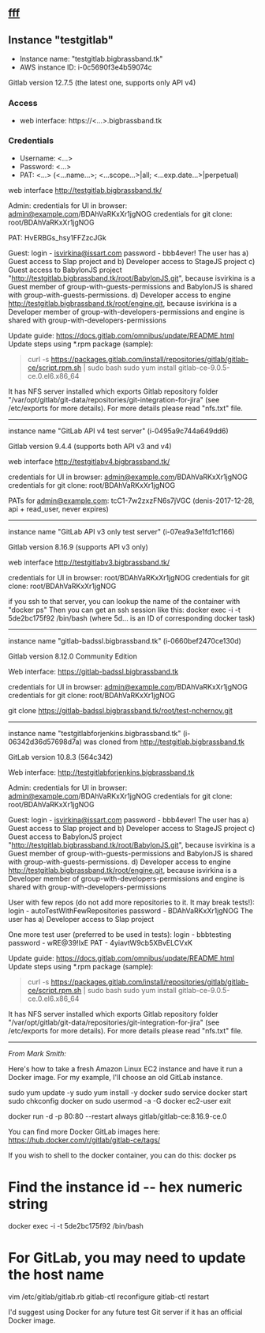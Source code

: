 [fff](#instance-testgitlab)
---

## Instance "testgitlab"
* Instance name: "testgitlab.bigbrassband.tk"
* AWS instance ID: i-0c5690f3e4b59074c

Gitlab version 12.7.5 (the latest one, supports only API v4)

### Access
* web interface: https://<...>.bigbrassband.tk

### Credentials
* Username: <...>
* Password: <...>
* PAT: <...> (<...name...>; <...scope...>|all; <...exp.date...>|perpetual)



web interface http://testgitlab.bigbrassband.tk/

Admin:
credentials for UI in browser: admin@example.com/BDAhVaRKxXr1jgNOG
credentials for git clone: root/BDAhVaRKxXr1jgNOG

PAT: HvERBGs_hsy1FFZzcJGk

Guest:
login - isvirkina@issart.com
password - bbb4ever!
The user has
a) Guest access to Slap project and
b) Developer access to StageJS project
c) Guest access to BabylonJS project "http://testgitlab.bigbrassband.tk/root/BabylonJS.git",
         because isvirkina is a Guest member of group-with-guests-permissions and BabylonJS is shared with group-with-guests-permissions.
d) Developer access to engine http://testgitlab.bigbrassband.tk/root/engine.git,
         because isvirkina is a Developer member of group-with-developers-permissions and engine is shared with group-with-developers-permissions

Update guide: https://docs.gitlab.com/omnibus/update/README.html
Update steps using *.rpm package (sample):
> curl -s https://packages.gitlab.com/install/repositories/gitlab/gitlab-ce/script.rpm.sh | sudo bash
> sudo yum install gitlab-ce-9.0.5-ce.0.el6.x86_64


It has NFS server installed which exports Gitlab repository folder "/var/opt/gitlab/git-data/repositories/git-integration-for-jira" (see /etc/exports for more details).
For more details please read "nfs.txt" file.

---------------------

instance name "GitLab API v4 test server" (i-0495a9c744a649dd6)

Gitlab version 9.4.4 (supports both API v3 and v4)

web interface http://testgitlabv4.bigbrassband.tk/

credentials for UI in browser: admin@example.com/BDAhVaRKxXr1jgNOG
credentials for git clone: root/BDAhVaRKxXr1jgNOG

PATs for admin@example.com:
    tcC1-7w2zxzFN6s7jVGC (denis-2017-12-28, api + read_user, never expires)

---------------------

instance name "GitLab API v3 only test server" (i-07ea9a3e1fd1cf166)

Gitlab version 8.16.9 (supports API v3 only)

web interface http://testgitlabv3.bigbrassband.tk/

credentials for UI in browser: root/BDAhVaRKxXr1jgNOG
credentials for git clone: root/BDAhVaRKxXr1jgNOG

if you ssh to that server, you can lookup the name of the container with "docker ps"
Then you can get an ssh session like this:
docker exec -i -t 5de2bc175f92 /bin/bash
(where 5d... is an ID of corresponding docker task)

--------------------

instance name "gitlab-badssl.bigbrassband.tk" (i-0660bef2470ce130d)

Gitlab version 8.12.0 Community Edition

Web interface: https://gitlab-badssl.bigbrassband.tk

credentials for UI in browser: admin@example.com/BDAhVaRKxXr1jgNOG
credentials for git clone: root/BDAhVaRKxXr1jgNOG

git clone https://gitlab-badssl.bigbrassband.tk/root/test-nchernov.git

--------------------

instance name "testgitlabforjenkins.bigbrassband.tk" (i-06342d36d57698d7a)
was cloned from http://testgitlab.bigbrassband.tk

GitLab version  10.8.3 (564c342)

Web interface: http://testgitlabforjenkins.bigbrassband.tk

Admin:
credentials for UI in browser: admin@example.com/BDAhVaRKxXr1jgNOG
credentials for git clone: root/BDAhVaRKxXr1jgNOG

Guest:
login - isvirkina@issart.com
password - bbb4ever!
The user has
a) Guest access to Slap project and
b) Developer access to StageJS project
c) Guest access to BabylonJS project "http://testgitlab.bigbrassband.tk/root/BabylonJS.git",
         because isvirkina is a Guest member of group-with-guests-permissions and BabylonJS is shared with group-with-guests-permissions.
d) Developer access to engine http://testgitlab.bigbrassband.tk/root/engine.git,
         because isvirkina is a Developer member of group-with-developers-permissions and engine is shared with group-with-developers-permissions

User with few repos (do not add more repositories to it. It may break tests!):
login -  autoTestWithFewRepositories 
password - BDAhVaRKxXr1jgNOG
The user has
a) Developer access to Slap project

One more test user (preferred to be used in tests):
login - bbbtesting
password - wRE@39!IxE
PAT - 4yiavtW9cb5XBvELCVxK


Update guide: https://docs.gitlab.com/omnibus/update/README.html
Update steps using *.rpm package (sample):
> curl -s https://packages.gitlab.com/install/repositories/gitlab/gitlab-ce/script.rpm.sh | sudo bash
> sudo yum install gitlab-ce-9.0.5-ce.0.el6.x86_64


It has NFS server installed which exports Gitlab repository folder "/var/opt/gitlab/git-data/repositories/git-integration-for-jira" (see /etc/exports for more details).
For more details please read "nfs.txt" file.

--------------------

*From Mark Smith:*

Here's how to take a fresh Amazon Linux EC2 instance and have it run a Docker image. For my example, I'll choose an old GitLab instance.

sudo yum update -y
sudo yum install -y docker
sudo service docker start
sudo chkconfig docker on
sudo usermod -a -G docker ec2-user
exit

docker run -d -p 80:80 --restart always gitlab/gitlab-ce:8.16.9-ce.0

You can find more Docker GitLab images here:  https://hub.docker.com/r/gitlab/gitlab-ce/tags/

If you wish to shell to the docker container, you can do this:
docker ps
# Find the instance id -- hex numeric string

docker exec -i -t 5de2bc175f92 /bin/bash
# For GitLab, you may need to update the host name
vim /etc/gitlab/gitlab.rb
gitlab-ctl reconfigure
gitlab-ctl restart

I'd suggest using Docker for any future test Git server if it has an official Docker image.
